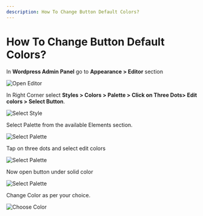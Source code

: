 ```yaml
---
description: How To Change Button Default Colors?
---
```


# How To Change Button Default Colors?

In **Wordpress Admin Panel** go to **Appearance > Editor** section

![Open Editor](/img/tutorial/cbdc1OpenEditor.webp)

In Right Corner select **Styles > Colors > Palette > Click on Three Dots> Edit colors > Select Button**. 

![Select Style](/img/tutorial/cbdc2selectStyles.webp)

Select Palette from the available Elements section.

![Select Palette](/img/tutorial/cbdc3Palettes.webp)

Tap on three dots and select edit colors

![Select Palette](/img/tutorial/cbdc4EditColors.webp)

Now open button under solid color

![Select Palette](/img/tutorial/cbdc5OpenButton.webp)

Change Color as per your choice.

![Choose Color](/img/tutorial/cbdc6ChooseColor.webp)